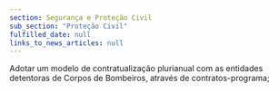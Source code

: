 ```yaml
---
section: Segurança e Proteção Civil
sub_section: "Proteção Civil"
fulfilled_date: null
links_to_news_articles: null
---
```


Adotar um modelo de contratualização plurianual com as entidades detentoras de Corpos de Bombeiros, através de contratos-programa;